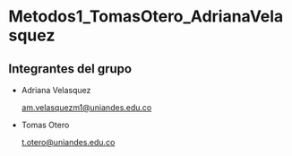 # Metodos1_TomasOtero_AdrianaVelasquez

## Integrantes del grupo
* Adriana Velasquez 

  am.velasquezm1@uniandes.edu.co 

* Tomas Otero
  
  t.otero@uniandes.edu.co
